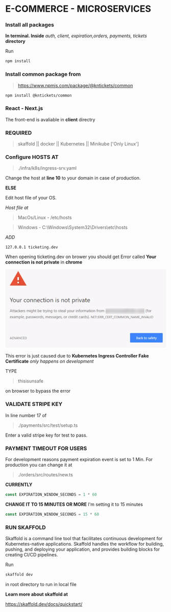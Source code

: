 # E-COMMERCE - MICROSERVICES

### Install all packages 

__In terminal. Inside__ _auth, client, expiration,orders, payments, tickets_ __directory__ 

Run

```bash
npm install
```


### Install common package from 

>https://www.npmjs.com/package/@kntickets/common

```bash
npm install @kntickets/common
```

### React - Next.js 

The front-end is avaliable in __client__ directry

### REQUIRED

>skaffold ||
>docker ||
>Kubernetes ||
>Minikube ['Only Linux']

### Configure HOSTS AT

>./infra/k8s/ingress-srv.yaml

Change the host at __line 10__ to your domain in case of production.

__ELSE__

Edit host file of your OS. 

_Host file at_
>MacOs/Linux - /etc/hosts

>Windows - C:\Windows\System32\Drivers\etc\hosts

_ADD_
```host
127.0.0.1 ticketing.dev
```

When opening ticketing.dev on brower you should get Error called __Your connection is not private__ in __chrome__

![Your Connection is not private](readme/connection-is-not-private.png)

This error is just caused due to __Kubernetes Ingress Controller Fake Certificate__ _only happens on development_

TYPE

>thisisunsafe

on browser to bypass the error

### VALIDATE STRIPE KEY

In line number 17 of
>./payments/src/test/setup.ts

Enter a valid stripe key for test to pass.

### PAYMENT TIMEOUT FOR USERS

For development reasons payment expiration event is set to 1 Min. For production you can change it at

>./orders/src/routes/new.ts

__CURRENTLY__
```javascript
const EXPIRATION_WINDOW_SECONDS = 1 * 60
```
__CHANGE IT TO 15 MINUTES OR MORE__
I'm setting it to 15 minutes

```javascript
const EXPIRATION_WINDOW_SECONDS = 15 * 60
```


### RUN SKAFFOLD

Skaffold is a command line tool that facilitates continuous development for Kubernetes-native applications. Skaffold handles the workflow for building, pushing, and deploying your application, and provides building blocks for creating CI/CD pipelines.

Run
```bash
skaffold dev
```
in root directory to run in local file

__Learn more about skaffold at__

https://skaffold.dev/docs/quickstart/